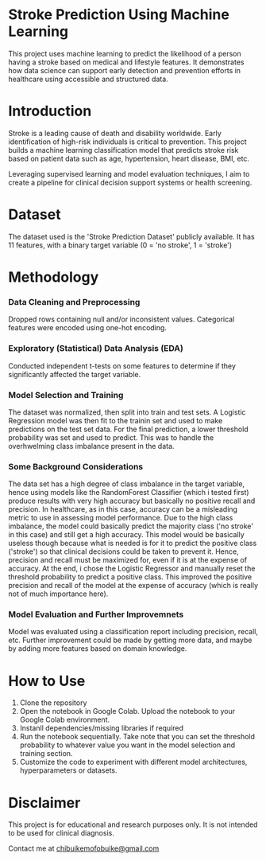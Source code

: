 # Stroke Prediction Using Machine Learning
This project uses machine learning to predict the likelihood of a person having a stroke based on medical and lifestyle features. It demonstrates how data science can support early detection and prevention efforts in healthcare using accessible and structured data.


# Introduction
Stroke is a leading cause of death and disability worldwide. Early identification of high-risk individuals is critical to prevention. This project builds a machine learning classification model that predicts stroke risk based on patient data such as age, hypertension, heart disease, BMI, etc.

Leveraging supervised learning and model evaluation techniques, I aim to create a pipeline for clinical decision support systems or health screening.

# Dataset
The dataset used is the 'Stroke Prediction Dataset' publicly available. It has 11 features, with a binary target variable (0 = 'no stroke', 1 = 'stroke')

# Methodology
### Data Cleaning and Preprocessing
Dropped rows containing null and/or inconsistent values.
Categorical features were encoded using one-hot encoding.

### Exploratory (Statistical) Data Analysis (EDA)
Conducted independent t-tests on some features to determine if they significantly affected the target variable.

### Model Selection and Training
The dataset was normalized, then split into train and test sets. A Logistic Regression model was then fit to the trainin set and used to make predictions on the test set data.
For the final prediction, a lower threshold probability was set and used to predict. This was to handle the overhwelming class imbalance present in the data.

### Some Background Considerations
The data set has a high degree of class imbalance in the target variable, hence using models like the RandomForest Classifier (which i tested first) produce results with very high accuracy but basically no positive recall and precision. In healthcare, as in this case, accuracy can be a misleading metric to use in assessing model performance. Due to the high class imbalance, the model could basically predict the majority class ('no stroke' in this case) and still get a high accuracy. This model would be basically useless though because what is needed is for it to predict the positive class ('stroke') so that clinical decisions could be taken to prevent it. Hence, precision and recall must be maximized for, even if it is at the expense of accuracy.
At the end, i chose the Logistic Regressor and manually reset the threshold probability to predict a positive class. This improved the positive precision and recall of the model at the expense of accuracy (which is really not of much importance here).

### Model Evaluation and Further Improvemnets
Model was evaluated using a classification report including precision, recall, etc.
Further improvement could be made by getting more data, and maybe by adding more features based on domain knowledge.

# How to Use
1. Clone the repository
2. Open the notebook in Google Colab. Upload the notebook to your Google Colab environment.
3. Instanll dependencies/missing libraries if required
4. Run the notebook sequentially. Take note that you can set the threshold probability to whatever value you want in the model selection and training section.
5. Customize the code to experiment with different model architectures, hyperparameters or datasets.

# Disclaimer
This project is for educational and research purposes only. It is not intended to be used for clinical diagnosis.

Contact me at chibuikemofobuike@gmail.com
